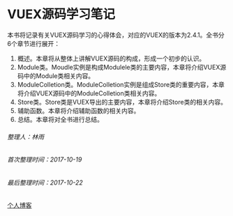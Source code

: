 # VUEX源码学习笔记

本书将记录有关VUEX源码学习的心得体会，对应的VUEX的版本为2.4.1。全书分6个章节进行展开：

1. 概述。本章将从整体上讲解VUEX源码的构成，形成一个初步的认识。
2. Module类。Moudle实例是构成Modulele类的主要内容，本章将介绍VUEX源码中的Module类相关内容。
3. ModuleColletion类。ModuleColletion实例是组成Store类的重要内容，本章将介绍VUEX源码中的ModuleColletion类相关内容。
4. Store类。Store类是VUEX导出的主要内容，本章将介绍Store类的相关内容。
5. 辅助函数。本章将介绍辅助函数的相关内容。
6. 总结。本章将对全书进行总结。

###### 整理人：林雨

###### 首次整理时间：2017-10-19

###### 最后整理时间：2017-10-22

[个人博客](http://dulinrain.top "个人博客")



